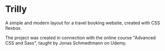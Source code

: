 # Trilly

A simple and modern layout for a travel booking website, created with CSS flexbox. 

The project was created in connection with the online course "Advanced CSS and Sass", taught by Jonas Schmedtmann on Udemy.

